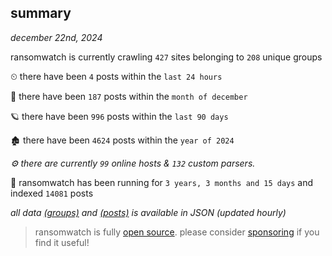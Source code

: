 
## summary
_december 22nd, 2024_

ransomwatch is currently crawling `427` sites belonging to `208` unique groups

⏲ there have been `4` posts within the `last 24 hours`

🦈 there have been `187` posts within the `month of december`

🪐 there have been `996` posts within the `last 90 days`

🏚 there have been `4624` posts within the `year of 2024`

_⚙️ there are currently `99` online hosts & `132` custom parsers._

🦕 ransomwatch has been running for `3 years, 3 months and 15 days` and indexed `14081` posts

_all data  [(groups)](http://ransomwhat.telemetry.ltd/groups) and [(posts)](http://ransomwhat.telemetry.ltd/posts) is available in JSON (updated hourly)_

> ransomwatch is fully [open source](https://github.com/joshhighet/ransomwatch#ransomwatch--). please consider [sponsoring](https://github.com/sponsors/joshhighet) if you find it useful!

